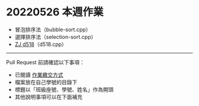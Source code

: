 # 20220526 本週作業

- 冒泡排序法（bubble-sort.cpp）
- 選擇排序法（selection-sort.cpp）
- [ZJ d518](https://zerojudge.tw/ShowProblem?problemid=d518)（d518.cpp）

---

Pull Request 前請確認以下事項：

* 已閱讀 [作業繳交方式](https://hackmd.io/@nssh/nscsc/%2F%40nssh%2Fsummit-homework)
* 檔案放在自己學號的目錄下
* 標題以「班級座號、學號、姓名」作為開頭
* 其他說明事項可以在下面補充
